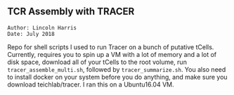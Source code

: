 ## TCR Assembly with TRACER         

`Author: Lincoln Harris`          
`Date: July 2018`

Repo for shell scripts I used to run Tracer on a bunch of putative tCells. Currently, requires you to spin up a VM with a lot of memory and a lot of disk space, download all of your tCells to the root volume, run `tracer_assemble_multi.sh`, followed by `tracer_summarize.sh`. You also need to install docker on your system before you do anything, and make sure you download teichlab/tracer. I ran this on a Ubuntu16.04 VM. 